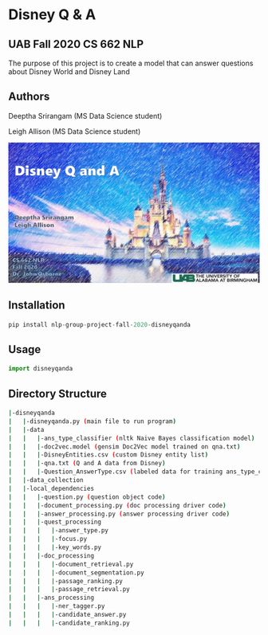 # Disney Q & A
## UAB Fall 2020 CS 662 NLP 
The purpose of this project is to create a model that can answer questions about Disney World and Disney Land


## Authors

Deeptha Srirangam (MS Data Science student)

Leigh Allison (MS Data Science student)


![](images/Cover.PNG)

## Installation
```python
pip install nlp-group-project-fall-2020-disneyqanda
```
## Usage
```python
import disneyqanda
```

## Directory Structure
```bash
|-disneyqanda
|   |-disneyqanda.py (main file to run program)
|   |-data
|   |   |-ans_type_classifier (nltk Naive Bayes classification model)
|   |   |-doc2vec.model (gensim Doc2Vec model trained on qna.txt)
|   |   |-DisneyEntities.csv (custom Disney entity list)
|   |   |-qna.txt (Q and A data from Disney)
|   |   |-Question_AnswerType.csv (labeled data for training ans_type_classifier)
|   |-data_collection
|   |-local_dependencies
|   |   |-question.py (question object code)
|   |   |-document_processing.py (doc processing driver code)
|   |   |-answer_processing.py (answer processing driver code)
|   |   |-quest_processing
|   |   |   |-answer_type.py
|   |   |   |-focus.py 
|   |   |   |-key_words.py
|   |   |-doc_processing
|   |   |   |-document_retrieval.py
|   |   |   |-document_segmentation.py
|   |   |   |-passage_ranking.py
|   |   |   |-passage_retrieval.py
|   |   |-ans_processing
|   |   |   |-ner_tagger.py
|   |   |   |-candidate_answer.py
|   |   |   |-candidate_ranking.py
```
